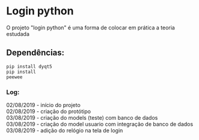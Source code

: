 # Login python
O projeto "login python" é uma forma de colocar em prática a teoria estudada 

## Dependências:
<code>pip install dyqt5</code><br/>
<code>pip install peewee</code>

### Log:
02/08/2019 - início do projeto <br/>
02/08/2019 - criação do protótipo <br/>
03/08/2019 - criação do models (teste) com banco de dados <br/>
03/08/2019 - criação do model usuario com integração de banco de dados<br/>
03/08/2019 - adição do relógio na tela de login<br/> 
